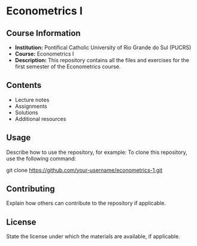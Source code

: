 # Econometrics I

## Course Information
- **Institution:** Pontifical Catholic University of Rio Grande do Sul (PUCRS)
- **Course:** Econometrics I
- **Description:** This repository contains all the files and exercises for the first semester of the Econometrics course.

## Contents
- Lecture notes
- Assignments
- Solutions
- Additional resources

## Usage
Describe how to use the repository, for example:
To clone this repository, use the following command:

git clone https://github.com/your-username/econometrics-1.git

## Contributing
Explain how others can contribute to the repository if applicable.

## License
State the license under which the materials are available, if applicable.

